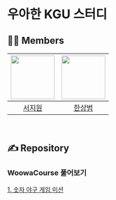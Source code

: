 # 우아한 KGU 스터디

## 🤼‍♂️ Members

| <a href="https://github.com/sjiwon"><img width="100px" src="https://avatars.githubusercontent.com/u/51479381?v=4"/></a> | <a href="https://github.com/SangBeom-Hahn"><img width="100px" src="https://avatars.githubusercontent.com/u/90328527?v=4"/></a> |
|:--------------------------------------------------------------------------------------------:|:--------------------------------------------------------------------------------------------:|
|                               [서지원](https://github.com/sjiwon)                               |                           [한상범](https://github.com/SangBeom-Hahn)                            |

<br>

## ✍️ Repository
### WoowaCourse 풀어보기
[1. 숫자 야구 게임 미션](https://github.com/kgu-woowa/woowa-java-baseball)
